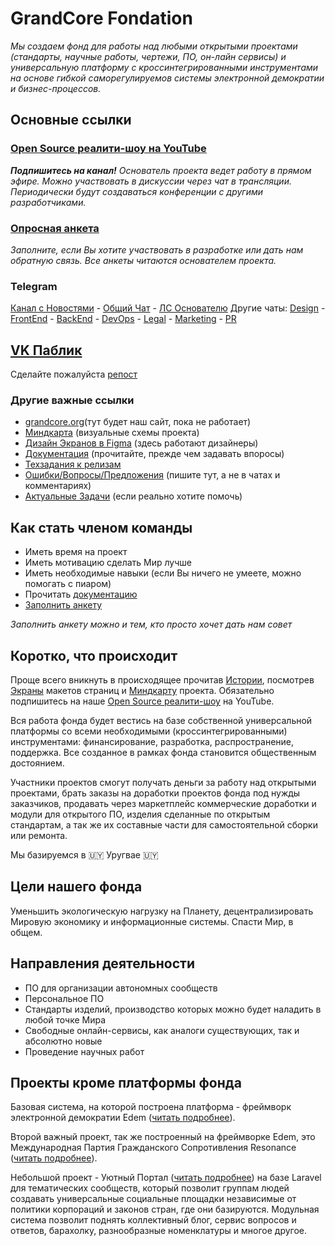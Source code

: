 # GrandCore Fondation
*Мы создаем фонд для работы над любыми открытыми проектами (стандарты, научные работы, чертежи, ПО, он-лайн сервисы) и универсальную платформу с кроссинтегрированными инструментами на основе гибкой саморегулируемов системы электронной демократии и бизнес-процессов.*

## Основные ссылки
### [Open Source реалити-шоу на YouTube](https://www.youtube.com/channel/UCCcI0eNBhfd0qHIzZLDvKVA)
***Подпишитесь на канал!** Основатель проекта ведет работу в прямом эфире. Можно участвовать в дискуссии через чат в трансляции. Периодически будут создаваться конференции с другими разработчиками.*
### [Опросная анкета](https://forms.gle/pMY5AqqdYUzMhdSK8)
*Заполните, если Вы хотите участвовать в разработке или дать нам обратную связь. Все анкеты читаются основателем проекта.*
### Telegram
[Канал с Новостями](https://t.me/grandcore) - [Общий Чат](https://t.me/grandcore_chat) - [ЛС Основателю](https://t.me/i0zgMRV49fX) Другие чаты: [Design](https://cutt.ly/4wZ8fdO) - [FrontEnd](https://cutt.ly/LwZ8hiU) - [BackEnd](https://cutt.ly/uwZ8GXF) - [DevOps](https://cutt.ly/GwZ8jEy) - [Legal](https://cutt.ly/YwZ8kpE) - [Marketing](https://cutt.ly/swZ8kYK) - [PR](https://cutt.ly/WwZ8k2u) 
## [VK Паблик](https://vk.com/grandcore)
Cделайте пожалуйста [репост](https://vk.com/grandcore?w=wall-187380143_3)


### Другие важные ссылки
- [grandcore.org](https://grandcore.org)(тут будет наш сайт, пока не работает)
- [Миндкарта](https://www.draw.io/?lightbox=1&highlight=0000ff&edit=_blank&layers=1&nav=1&title=grandcore.org#Uhttps%3A%2F%2Fdrive.google.com%2Fuc%3Fid%3D1pdNwWqCsGxdrEGcJ6Gn7gH1DTl_yrrLg%26export%3Ddownload) (визуальные схемы проекта)
- [Дизайн Экранов в Figma](https://www.figma.com/file/Ag33afXxUOh2otvXJhwo7i/UIs?node-id=0%3A1) (здесь работают дизайнеры)
- [Документация](https://github.com/grandcore/grandcore.org/tree/master/documentation) (прочитайте, прежде чем задавать впоросы)
- [Техзадания к релизам](https://github.com/grandcore/grandcore.org/tree/master/TORs)
- [Ошибки/Вопросы/Предложения](https://github.com/grandcore/grandcore.org/issues) (пишите тут, а не в чатах и комментариях)
- [Актуальные Задачи](https://github.com/grandcore/grandcore.org/projects) (если реально хотите помочь)


## Как стать членом команды
- Иметь время на проект
- Иметь мотивацию сделать Мир лучше
- Иметь необходимые навыки (если Вы ничего не умеете, можно помогать с пиаром)
- Прочитать [документацию](https://github.com/grandcore/grandcore.org/tree/master/documentation)
- [Заполнить анкету](https://forms.gle/pMY5AqqdYUzMhdSK8)

*Заполнить анкету можно и тем, кто просто хочет дать нам совет*

## Коротко, что происходит 

Проще всего вникнуть в происходящее прочитав [Истории](https://github.com/grandcore/grandcore.org/tree/master/documentation/stories.md), посмотрев [Экраны](https://www.figma.com/file/Ag33afXxUOh2otvXJhwo7i/UIs?node-id=0%3A1) макетов страниц и [Миндкарту](https://www.draw.io/?lightbox=1&highlight=0000ff&edit=_blank&layers=1&nav=1&title=grandcore.org#Uhttps%3A%2F%2Fdrive.google.com%2Fuc%3Fid%3D1pdNwWqCsGxdrEGcJ6Gn7gH1DTl_yrrLg%26export%3Ddownload) проекта. Обязательно подпишитесь на наше [Open Source реалити-шоу](https://www.youtube.com/channel/UCCcI0eNBhfd0qHIzZLDvKVA) на YouTube.

Вся работа фонда будет вестись на базе собственной универсальной платформы со всеми необходимыми (кроссинтегрированными) инструментами: финансирование, разработка, распространение, поддержка. Все созданное в рамках фонда становится общественным достоянием. 

Участники проектов смогут получать деньги за работу над открытыми проектами, брать заказы на доработки проектов фонда под нужды заказчиков, продавать через маркетплейс коммерческие доработки и модули для открытого ПО, изделия сделанные по открытым стандартам, а так же их составные части для самостоятельной сборки или ремонта.  

Мы базируемся в 🇺🇾 Уругвае 🇺🇾

## Цели нашего фонда

Уменьшить экологическую нагрузку на Планету, децентрализировать Мировую экономику и информационные системы. Спасти Мир, в общем.  

## Направления деятельности

- ПО для организации автономных сообществ
- Персональное ПО
- Стандарты изделий, производство которых можно будет наладить в любой точке Мира
- Свободные онлайн-сервисы, как аналоги существующих, так и абсолютно новые 
- Проведение научных работ


## Проекты кроме платформы фонда

Базовая система, на которой построена платформа - фреймворк электронной демократии Edem ([читать подробнее](https://github.com/grandcore/Edem)).

Второй важный проект, так же построенный на фреймворке Edem, это Международная Партия Гражданского Сопротивления  Resonance ([читать подробнее](https://github.com/grandcore/Resonance)).

Небольшой проект - Уютный Портал ([читать подробнее](https://github.com/grandcore/Uyutny)) на базе Laravel для тематических сообществ, который позволит группам людей создавать универсальные социальные площадки независимые от политики корпораций и законов стран, где они базируются. Модульная система позволит поднять коллективный блог, сервис вопросов и ответов, барахолку, разнообразные номенклатуры и многое другое.  

